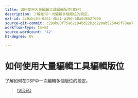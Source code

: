 ```yaml
---
title: 如何使用大量編輯工具編輯版位(DSP)
description: 了解如何一次編輯多個版位的設定。
exl-id: 3c9abc04-0261-4ba1-a19d-68a6d862f660
source-git-commit: c299b88f75a62194bd22b2d220ab525045f78ea7
workflow-type: tm+mt
source-wordcount: '42'
ht-degree: 0%

---
```


# 如何使用大量編輯工具編輯版位

了解如何在DSP中一次編輯多個版位的設定。

>[!VIDEO](https://video.tv.adobe.com/v/339205)
